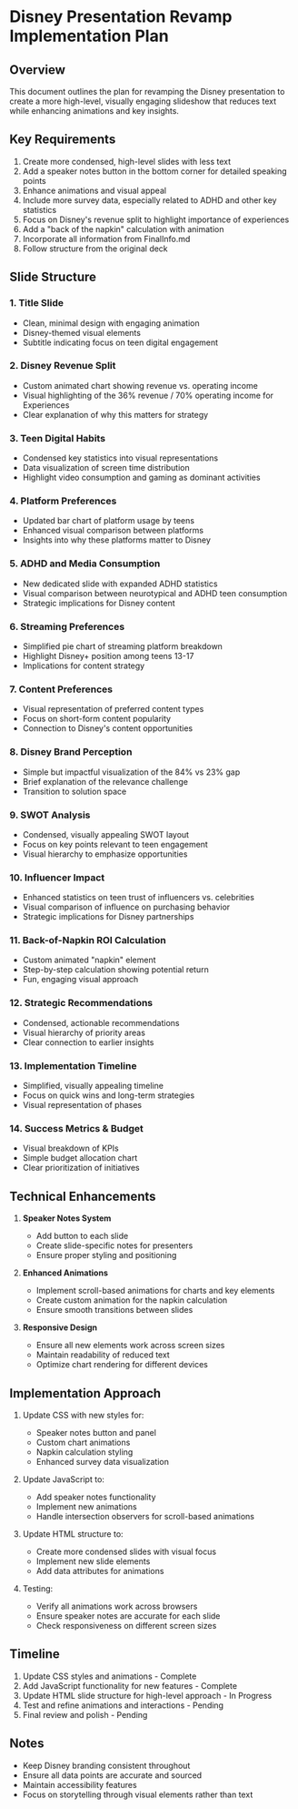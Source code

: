 # Disney Presentation Revamp Implementation Plan

## Overview

This document outlines the plan for revamping the Disney presentation to create a more high-level, visually engaging slideshow that reduces text while enhancing animations and key insights.

## Key Requirements

1. Create more condensed, high-level slides with less text
2. Add a speaker notes button in the bottom corner for detailed speaking points
3. Enhance animations and visual appeal
4. Include more survey data, especially related to ADHD and other key statistics
5. Focus on Disney's revenue split to highlight importance of experiences
6. Add a "back of the napkin" calculation with animation
7. Incorporate all information from FinalInfo.md
8. Follow structure from the original deck

## Slide Structure

### 1. Title Slide

- Clean, minimal design with engaging animation
- Disney-themed visual elements
- Subtitle indicating focus on teen digital engagement

### 2. Disney Revenue Split

- Custom animated chart showing revenue vs. operating income
- Visual highlighting of the 36% revenue / 70% operating income for Experiences
- Clear explanation of why this matters for strategy

### 3. Teen Digital Habits

- Condensed key statistics into visual representations
- Data visualization of screen time distribution
- Highlight video consumption and gaming as dominant activities

### 4. Platform Preferences

- Updated bar chart of platform usage by teens
- Enhanced visual comparison between platforms
- Insights into why these platforms matter to Disney

### 5. ADHD and Media Consumption

- New dedicated slide with expanded ADHD statistics
- Visual comparison between neurotypical and ADHD teen consumption
- Strategic implications for Disney content

### 6. Streaming Preferences

- Simplified pie chart of streaming platform breakdown
- Highlight Disney+ position among teens 13-17
- Implications for content strategy

### 7. Content Preferences

- Visual representation of preferred content types
- Focus on short-form content popularity
- Connection to Disney's content opportunities

### 8. Disney Brand Perception

- Simple but impactful visualization of the 84% vs 23% gap
- Brief explanation of the relevance challenge
- Transition to solution space

### 9. SWOT Analysis

- Condensed, visually appealing SWOT layout
- Focus on key points relevant to teen engagement
- Visual hierarchy to emphasize opportunities

### 10. Influencer Impact

- Enhanced statistics on teen trust of influencers vs. celebrities
- Visual comparison of influence on purchasing behavior
- Strategic implications for Disney partnerships

### 11. Back-of-Napkin ROI Calculation

- Custom animated "napkin" element
- Step-by-step calculation showing potential return
- Fun, engaging visual approach

### 12. Strategic Recommendations

- Condensed, actionable recommendations
- Visual hierarchy of priority areas
- Clear connection to earlier insights

### 13. Implementation Timeline

- Simplified, visually appealing timeline
- Focus on quick wins and long-term strategies
- Visual representation of phases

### 14. Success Metrics & Budget

- Visual breakdown of KPIs
- Simple budget allocation chart
- Clear prioritization of initiatives

## Technical Enhancements

1. **Speaker Notes System**

   - Add button to each slide
   - Create slide-specific notes for presenters
   - Ensure proper styling and positioning

2. **Enhanced Animations**

   - Implement scroll-based animations for charts and key elements
   - Create custom animation for the napkin calculation
   - Ensure smooth transitions between slides

3. **Responsive Design**
   - Ensure all new elements work across screen sizes
   - Maintain readability of reduced text
   - Optimize chart rendering for different devices

## Implementation Approach

1. Update CSS with new styles for:

   - Speaker notes button and panel
   - Custom chart animations
   - Napkin calculation styling
   - Enhanced survey data visualization

2. Update JavaScript to:

   - Add speaker notes functionality
   - Implement new animations
   - Handle intersection observers for scroll-based animations

3. Update HTML structure to:

   - Create more condensed slides with visual focus
   - Implement new slide elements
   - Add data attributes for animations

4. Testing:
   - Verify all animations work across browsers
   - Ensure speaker notes are accurate for each slide
   - Check responsiveness on different screen sizes

## Timeline

1. Update CSS styles and animations - Complete
2. Add JavaScript functionality for new features - Complete
3. Update HTML slide structure for high-level approach - In Progress
4. Test and refine animations and interactions - Pending
5. Final review and polish - Pending

## Notes

- Keep Disney branding consistent throughout
- Ensure all data points are accurate and sourced
- Maintain accessibility features
- Focus on storytelling through visual elements rather than text
